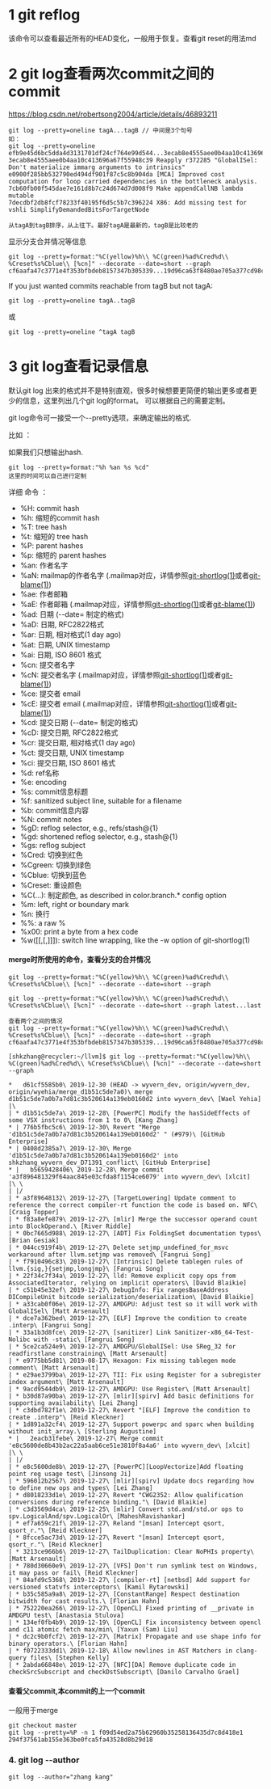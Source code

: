 # 1 git reflog

该命令可以查看最近所有的HEAD变化，一般用于恢复。查看git reset的用法md



# 2 git log查看两次commit之间的commit

https://blog.csdn.net/robertsong2004/article/details/46893211



```shell
git log --pretty=oneline tagA...tagB // 中间是3个句号
如：
git log --pretty=oneline efb9e45d6bc5dda4d3131701df24cf764e99d544...3ecab8e4555aee0b4aa10c413696a67f55948c39
3ecab8e4555aee0b4aa10c413696a67f55948c39 Reapply r372285 "GlobalISel: Don't materialize immarg arguments to intrinsics"
e0900f285bb532790ed494df901f87c5c8b904da [MCA] Improved cost computation for loop carried dependencies in the bottleneck analysis.
7cb60fb00f545dae7e161d8b7c24d674d7d008f9 Make appendCallNB lambda mutable
7decdbf2db8fcf78233f40195f6d5c5b7c396224 X86: Add missing test for vshli SimplifyDemandedBitsForTargetNode

从tagA到tagB排序，从上往下。最好tagA是最新的，tagB是比较老的 
```



显示分支合并情况等信息

```shell
git log --pretty=format:"%C(yellow)%h\\ %C(green)%ad%Cred%d\\ %Creset%s%Cblue\\ [%cn]" --decorate --date=short --graph cf6aafa47c3771e4f353bfbdeb8157347b305339...19d96ca63f8480ae705a377cd98c072916d33590
```





If you just wanted commits reachable from tagB but not tagA:

```shell
git log --pretty=oneline tagA..tagB    
```

或

```shell
git log --pretty=oneline ^tagA tagB
```



# 3 git log查看记录信息

默认git log 出来的格式并不是特别直观，很多时候想要更简便的输出更多或者更少的信息，这里列出几个git log的format。
可以根据自己的需要定制。

git log命令可一接受一个--pretty选项，来确定输出的格式.

比如 ：

如果我们只想输出hash.

```shell
git log --pretty=format:"%h %an %s %cd" 
这里的时间可以自己进行定制
```

详细 命令 ：

- %H: commit hash
- %h: 缩短的commit hash
- %T: tree hash
- %t: 缩短的 tree hash
- %P: parent hashes
- %p: 缩短的 parent hashes
- %an: 作者名字
- %aN: mailmap的作者名字 (.mailmap对应，详情参照[git-shortlog(1)](http://linux.die.net/man/1/git-shortlog)或者[git-blame(1)](http://linux.die.net/man/1/git-blame))
- %ae: 作者邮箱
- %aE: 作者邮箱 (.mailmap对应，详情参照[git-shortlog(1)](http://linux.die.net/man/1/git-shortlog)或者[git-blame(1)](http://linux.die.net/man/1/git-blame))
- %ad: 日期 (--date= 制定的格式)
- %aD: 日期, RFC2822格式
- %ar: 日期, 相对格式(1 day ago)
- %at: 日期, UNIX timestamp
- %ai: 日期, ISO 8601 格式
- %cn: 提交者名字
- %cN: 提交者名字 (.mailmap对应，详情参照[git-shortlog(1)](http://linux.die.net/man/1/git-shortlog)或者[git-blame(1)](http://linux.die.net/man/1/git-blame))
- %ce: 提交者 email
- %cE: 提交者 email (.mailmap对应，详情参照[git-shortlog(1)](http://linux.die.net/man/1/git-shortlog)或者[git-blame(1)](http://linux.die.net/man/1/git-blame))
- %cd: 提交日期 (--date= 制定的格式)
- %cD: 提交日期, RFC2822格式
- %cr: 提交日期, 相对格式(1 day ago)
- %ct: 提交日期, UNIX timestamp
- %ci: 提交日期, ISO 8601 格式
- %d: ref名称
- %e: encoding
- %s: commit信息标题
- %f: sanitized subject line, suitable for a filename
- %b: commit信息内容
- %N: commit notes
- %gD: reflog selector, e.g., refs/stash@{1}
- %gd: shortened reflog selector, e.g., stash@{1}
- %gs: reflog subject
- %Cred: 切换到红色
- %Cgreen: 切换到绿色
- %Cblue: 切换到蓝色
- %Creset: 重设颜色
- %C(...): 制定颜色, as described in color.branch.* config option
- %m: left, right or boundary mark
- %n: 换行
- %%: a raw %
- %x00: print a byte from a hex code
- %w([[,[,]]]): switch line wrapping, like the -w option of git-shortlog(1)
  

#### merge时所使用的命令，查看分支的合并情况

```shell
git log --pretty=format:"%C(yellow)%h\\ %C(green)%ad%Cred%d\\ %Creset%s%Cblue\\ [%cn]" --decorate --date=short --graph

git log --pretty=format:"%C(yellow)%h\\ %C(green)%ad%Cred%d\\ %Creset%s%Cblue\\ [%cn]" --decorate --date=short --graph latest...last

查看两个之间的情况
git log --pretty=format:"%C(yellow)%h\\ %C(green)%ad%Cred%d\\ %Creset%s%Cblue\\ [%cn]" --decorate --date=short --graph cf6aafa47c3771e4f353bfbdeb8157347b305339...19d96ca63f8480ae705a377cd98c072916d33590
```



```shell
[shkzhang@recycler:~/llvm]$ git log --pretty=format:"%C(yellow)%h\\ %C(green)%ad%Cred%d\\ %Creset%s%Cblue\\ [%cn]" --decorate --date=short --graph

*   d61cf5585b0\ 2019-12-30 (HEAD -> wyvern_dev, origin/wyvern_dev, origin/wyehia/merge_d1b51c5de7a0)\ merge d1b51c5de7a0b7a7d81c3b520614a139eb0160d2 into wyvern_dev\ [Wael Yehia]
|\
| * d1b51c5de7a\ 2019-12-28\ [PowerPC] Modify the hasSideEffects of some VSX instructions from 1 to 0\ [Kang Zhang]
* | 776b5fbc5c6\ 2019-12-30\ Revert "Merge 'd1b51c5de7a0b7a7d81c3b520614a139eb0160d2' " (#979)\ [GitHub Enterprise]
* | 0408d2385a7\ 2019-12-30\ Merge 'd1b51c5de7a0b7a7d81c3b520614a139eb0160d2' into shkzhang_wyvern_dev_D71391_conflict\ [GitHub Enterprise]
* |   b5659428406\ 2019-12-28\ Merge commit 'a3f896481329f64aac845e03cfda8f1154ce6079' into wyvern_dev\ [xlcit]
|\ \
| |/
| * a3f89648132\ 2019-12-27\ [TargetLowering] Update comment to reference the correct compiler-rt function the code is based on. NFC\ [Craig Topper]
| * f83a8efe879\ 2019-12-27\ [mlir] Merge the successor operand count into BlockOperand.\ [River Riddle]
| * 0bc7665d988\ 2019-12-27\ [ADT] Fix FoldingSet documentation typos\ [Brian Gesiak]
| * 044cc919f4b\ 2019-12-27\ Delete setjmp_undefined_for_msvc workaround after llvm.setjmp was removed\ [Fangrui Song]
| * f7910496c83\ 2019-12-27\ [Intrinsic] Delete tablegen rules of llvm.{sig,}{setjmp,longjmp}\ [Fangrui Song]
| * 22f34c7f34a\ 2019-12-27\ lld: Remove explicit copy ops from AssociatedIterator, relying on implicit operators\ [David Blaikie]
| * c51b45e32ef\ 2019-12-27\ DebugInfo: Fix rangesBaseAddress DICompileUnit bitcode serialization/deserialization\ [David Blaikie]
| * a33cab0f06e\ 2019-12-27\ AMDGPU: Adjust test so it will work with GlobalISel\ [Matt Arsenault]
| * dce7a362bed\ 2019-12-27\ [ELF] Improve the condition to create .interp\ [Fangrui Song]
| * 33a1b3d8fce\ 2019-12-27\ [sanitizer] Link Sanitizer-x86_64-Test-Nolibc with -static\ [Fangrui Song]
| * 5ce2ca524e9\ 2019-12-27\ AMDGPU/GlobalISel: Use SReg_32 for readfirstlane constraining\ [Matt Arsenault]
| * e9775bb5d81\ 2019-08-17\ Hexagon: Fix missing tablegen mode comment\ [Matt Arsenault]
| * e29ae3799ba\ 2019-12-27\ TII: Fix using Register for a subregister index argument\ [Matt Arsenault]
| * 9acd9544db9\ 2019-12-27\ AMDGPU: Use Register\ [Matt Arsenault]
| * b30d87a90ba\ 2019-12-27\ [mlir][spirv] Add basic definitions for supporting availability\ [Lei Zhang]
| * c3dbd782f1e\ 2019-12-27\ Revert "[ELF] Improve the condition to create .interp"\ [Reid Kleckner]
| * 1d891a32cf4\ 2019-12-27\ Support powerpc and sparc when building without init_array.\ [Sterling Augustine]
* |   2eacb31febe\ 2019-12-27\ Merge commit 'e8c5600de8b43b2ac22a5aab6ce51e3810f8a4a6' into wyvern_dev\ [xlcit]
|\ \
| |/
| * e8c5600de8b\ 2019-12-27\ [PowerPC][LoopVectorize]Add floating point reg usage test\ [Jinsong Ji]
| * 596012b2567\ 2019-12-27\ [mlir][spirv] Update docs regarding how to define new ops and types\ [Lei Zhang]
| * d8018233d1e\ 2019-12-27\ Revert "CWG2352: Allow qualification conversions during reference binding."\ [David Blaikie]
| * c3d3569d4ca\ 2019-12-25\ [mlir] Convert std.and/std.or ops to spv.LogicalAnd/spv.LogicalOr\ [MaheshRavishankar]
| * ef7a659c21f\ 2019-12-27\ Reland "[msan] Intercept qsort, qsort_r."\ [Reid Kleckner]
| * 8fcce5ac73d\ 2019-12-27\ Revert "[msan] Intercept qsort, qsort_r."\ [Reid Kleckner]
| * 3213ce966b6\ 2019-12-27\ TailDuplication: Clear NoPHIs property\ [Matt Arsenault]
| * 780d30660e9\ 2019-12-27\ [VFS] Don't run symlink test on Windows, it may pass or fail\ [Reid Kleckner]
| * 84afd9c5368\ 2019-12-27\ [compiler-rt] [netbsd] Add support for versioned statvfs interceptors\ [Kamil Rytarowski]
| * b35c585a9a8\ 2019-12-27\ [ConstantRange] Respect destination bitwidth for cast results.\ [Florian Hahn]
| * 752220ea266\ 2019-12-27\ [OpenCL] Fixed printing of __private in AMDGPU test\ [Anastasia Stulova]
| * 134ef0fb4b9\ 2019-12-19\ [OpenCL] Fix inconsistency between opencl and c11 atomic fetch max/min\ [Yaxun (Sam) Liu]
| * dc2c9b0fcf2\ 2019-12-27\ [Matrix] Propagate and use shape info for binary operators.\ [Florian Hahn]
| * f0722333dd1\ 2019-12-18\ Allow newlines in AST Matchers in clang-query files\ [Stephen Kelly]
| * 2abda66848e\ 2019-12-27\ [NFC][DA] Remove duplicate code in checkSrcSubscript and checkDstSubscript\ [Danilo Carvalho Grael]
```



#### 查看父commit,本commit的上一个commit

一般用于merge

```
git checkout master
git log --pretty=%P -n 1 f09d54ed2a75b62960b35258136435d7c8d418e1
294f37561ab155e363be0fca5fa43528d8b29d18
```





### 4. git log --author

```
git log --author="zhang kang"
```

